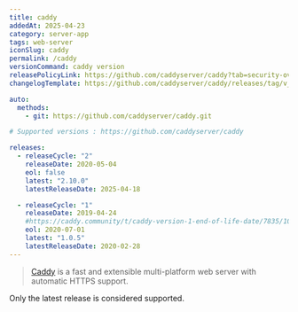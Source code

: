 ```yaml
---
title: caddy
addedAt: 2025-04-23
category: server-app
tags: web-server
iconSlug: caddy
permalink: /caddy
versionCommand: caddy version
releasePolicyLink: https://github.com/caddyserver/caddy?tab=security-ov-file
changelogTemplate: https://github.com/caddyserver/caddy/releases/tag/v__LATEST__

auto:
  methods:
    - git: https://github.com/caddyserver/caddy.git

# Supported versions : https://github.com/caddyserver/caddy

releases:
  - releaseCycle: "2"
    releaseDate: 2020-05-04
    eol: false
    latest: "2.10.0"
    latestReleaseDate: 2025-04-18

  - releaseCycle: "1"
    releaseDate: 2019-04-24
    #https://caddy.community/t/caddy-version-1-end-of-life-date/7835/10
    eol: 2020-07-01
    latest: "1.0.5"
    latestReleaseDate: 2020-02-28
---
```


> [Caddy](https://caddyserver.com/) is a fast and extensible multi-platform web
> server with automatic HTTPS support.

Only the latest release is considered supported.
